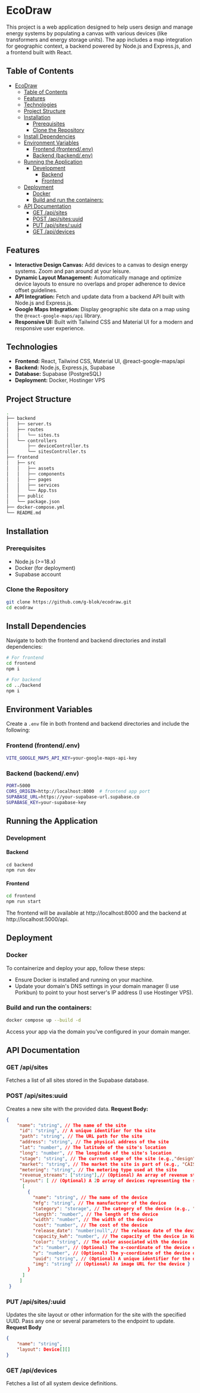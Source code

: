 # EcoDraw

This project is a web application designed to help users design and manage energy systems by populating a canvas with various devices (like transformers and energy storage units). The app includes a map integration for geographic context, a backend powered by Node.js and Express.js, and a frontend built with React.

## Table of Contents

- [EcoDraw](#ecodraw)
  - [Table of Contents](#table-of-contents)
  - [Features](#features)
  - [Technologies](#technologies)
  - [Project Structure](#project-structure)
  - [Installation](#installation)
    - [Prerequisites](#prerequisites)
    - [Clone the Repository](#clone-the-repository)
  - [Install Dependencies](#install-dependencies)
  - [Environment Variables](#environment-variables)
    - [Frontend (frontend/.env)](#frontend-frontendenv)
    - [Backend (backend/.env)](#backend-backendenv)
  - [Running the Application](#running-the-application)
    - [Development](#development)
      - [Backend](#backend)
      - [Frontend](#frontend)
  - [Deployment](#deployment)
    - [Docker](#docker)
    - [Build and run the containers:](#build-and-run-the-containers)
  - [API Documentation](#api-documentation)
    - [GET /api/sites](#get-apisites)
    - [POST /api/sites:uuid](#post-apisitesuuid)
    - [PUT /api/sites/:uuid](#put-apisitesuuid)
    - [GET /api/devices](#get-apidevices)

## Features

- **Interactive Design Canvas:** Add devices to a canvas to design energy systems. Zoom and pan around at your leisure.
- **Dynamic Layout Management:** Automatically manage and optimize device layouts to ensure no overlaps and proper adherence to device offset guidelines.
- **API Integration:** Fetch and update data from a backend API built with Node.js and Express.js.
- **Google Maps Integration:** Display geographic site data on a map using the `@react-google-maps/api` library.
- **Responsive UI:** Built with Tailwind CSS and Material UI for a modern and responsive user experience.

## Technologies

- **Frontend:** React, Tailwind CSS, Material UI, @react-google-maps/api
- **Backend:** Node.js, Express.js, Supabase
- **Database:** Supabase (PostgreSQL)
- **Deployment:** Docker, Hostinger VPS

## Project Structure
``` sh
.
├── backend
│   ├── server.ts
│   ├── routes
│   │   └── sites.ts
│   └── controllers
│       ├── deviceController.ts
│       └── sitesController.ts
├── frontend
│   ├── src
│   │   ├── assets
│   │   ├── components
│   │   ├── pages
│   │   ├── services
│   │   └── App.tss
│   ├── public
│   └── package.json
├── docker-compose.yml
└── README.md
```

## Installation

### Prerequisites
- Node.js (>=18.x)
- Docker (for deployment)
- Supabase account

### Clone the Repository
``` sh
git clone https://github.com/g-blok/ecodraw.git
cd ecodraw
```


## Install Dependencies
Navigate to both the frontend and backend directories and install dependencies:
``` sh
# For frontend
cd frontend
npm i

# For backend
cd ../backend
npm i
```

## Environment Variables
Create a `.env` file in both frontend and backend directories and include the following:
### Frontend (frontend/.env)
``` sh
VITE_GOOGLE_MAPS_API_KEY=your-google-maps-api-key
```

### Backend (backend/.env)
``` sh
PORT=5000
CORS_ORIGIN=http://localhost:8000  # frontend app port
SUPABASE_URL=https://your-supabase-url.supabase.co
SUPABASE_KEY=your-supabase-key
```

## Running the Application
### Development
#### Backend
```
cd backend
npm run dev
```
#### Frontend

``` sh
cd frontend
npm run start
```

The frontend will be available at http://localhost:8000 and the backend at http://localhost:5000/api.

## Deployment
### Docker
To containerize and deploy your app, follow these steps:

- Ensure Docker is installed and running on your machine.
- Update your domain's DNS settings in your domain manager (I use Porkbun) to point to your host server's IP address (I use Hostinger VPS).

### Build and run the containers:

``` sh
docker compose up --build -d
```

Access your app via the domain you’ve configured in your domain manger.
  

## API Documentation
### GET /api/sites
Fetches a list of all sites stored in the Supabase database.
### POST /api/sites:uuid
Creates a new site with the provided data.
**Request Body:** 
```json 
{
	"name": "string", // The name of the site
	 "id": "string", // A unique identifier for the site
	 "path": "string", // The URL path for the site
	 "address": "string", // The physical address of the site
	 "lat": "number", // The latitude of the site's location
	 "long": "number", // The longitude of the site's location
	 "stage": "string", // The current stage of the site (e.g.,"design", "operational")
	 "market": "string", // The market the site is part of (e.g., "CAISO", "ERCOT")
	 "metering": "string", // The metering type used at the site
	 "revenue_streams": ["string"],// (Optional) An array of revenue streams associated with the site (e.g., "SGIP", "DRAM")
	 "layout": [ // (Optional) A 2D array of devices representing the site layout 
      [ 
        {
          "name": "string", // The name of the device
          "mfg": "string", // The manufacturer of the device
          "category": "storage", // The category of the device (e.g., "storage", "transformer")
          "length": "number", // The length of the device
          "width": "number", // The width of the device
          "cost": "number", // The cost of the device
          "release_date": "number|null",// The release date of the device (timestamp), or null if not released
          "capacity_kwh": "number", // The capacity of the device in kWh
          "color": "string", // The color associated with the device
          "x": "number", // (Optional) The x-coordinate of the device on the layout
          "y": "number", // (Optional) The y-coordinate of the device on the layout
          "uuid": "string", // (Optional) A unique identifier for the device
          "img": "string" // (Optional) An image URL for the device }
        }
      ]
	 ]
 }
```
### PUT /api/sites/:uuid
Updates the site layout or other information for the site with the specified UUID. Pass any one or several parameters to the endpoint to update.
**Request Body**
``` json
{
	"name": "string",
	"layout": Device[][]
}
```
### GET /api/devices
Fetches a list of all system device definitions.
